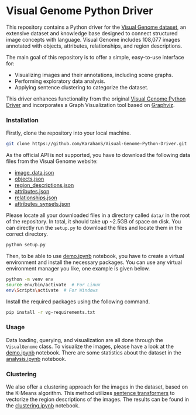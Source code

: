 # Visual Genome Python Driver

This repository contains a Python driver for the [Visual Genome dataset](https://visualgenome.org/), an extensive dataset and knowledge base designed to connect structured image concepts with language. Visual Genome includes 108,077 images annotated with objects, attributes, relationships, and region descriptions.

The main goal of this repository is to offer a simple, easy-to-use interface for:
- Visualizing images and their annotations, including scene graphs.
- Performing exploratory data analysis.
- Applying sentence clustering to categorize the dataset.

This driver enhances functionality from the original [Visual Genome Python Driver](https://github.com/ranjaykrishna/visual_genome_python_driver) and incorporates a Graph Visualization tool based on [Graphviz](https://github.com/ranjaykrishna/GraphViz).


### Installation

Firstly, clone the repository into your local machine.

```bash
git clone https://github.com/KarahanS/Visual-Genome-Python-Driver.git
```

As the official API is not supported, you have to download the following data files from the Visual Genome website:
- [image_data.json](https://homes.cs.washington.edu/~ranjay/visualgenome/data/dataset/image_data.json.zip)
- [objects.json](https://homes.cs.washington.edu/~ranjay/visualgenome/data/dataset/objects.json.zip)
- [region_descriptions.json](https://homes.cs.washington.edu/~ranjay/visualgenome/data/dataset/region_descriptions.json.zip)
- [attributes.json](https://homes.cs.washington.edu/~ranjay/visualgenome/data/dataset/attributes.json.zip)
- [relationships.json](https://homes.cs.washington.edu/~ranjay/visualgenome/data/dataset/relationships.json.zip)
- [attributes_synsets.json](https://homes.cs.washington.edu/~ranjay/visualgenome/data/dataset/attribute_synsets.json.zip)

Please locate all your downloaded files in a directory called `data/` in the root of the repository. In total, it should take up ~2.5GB of space on disk. You can directly run the `setup.py` to download the files and locate them in the correct directory.

```bash
python setup.py
```

Then, to be able to use [demo.ipynb](https://github.com/KarahanS/Visual-Genome-Python-Driver/blob/main/demo.ipynb) notebook, you have to create a virtual environment and install the necessary packages. You can use any virtual environment manager you like, one example is given below.

```bash
python -m venv env
source env/bin/activate  # For Linux
env\Scripts\activate  # For Windows
```

Install the required packages using the following command.

```bash
pip install -r vg-requirements.txt
```



### Usage

Data loading, querying, and visualization are all done through the `VisualGenome` class. To visualize the images, please have a look at the [demo.ipynb](https://github.com/KarahanS/Visual-Genome-Python-Driver/blob/main/demo.ipynb) notebook. There are some statistics about the dataset in the [analysis.ipynb](https://github.com/KarahanS/Visual-Genome-Python-Driver/blob/main/analysis.ipynb) notebook.


### Clustering

We also offer a clustering approach for the images in the dataset, based on the K-Means algorithm. This method utilizes [sentence transformers](https://sbert.net/) to vectorize the region descriptions of the images. The results can be found in the [clustering.ipynb](https://github.com/KarahanS/Visual-Genome-Python-Driver/blob/main/clustering.ipynb) notebook.

